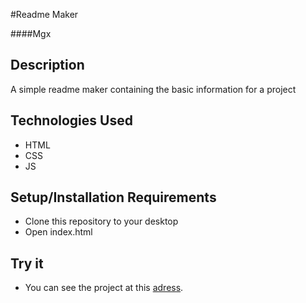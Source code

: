 #Readme Maker

####Mgx


## Description

A simple readme maker containing the basic information for a project


## Technologies Used

* HTML
* CSS
* JS


## Setup/Installation Requirements

* Clone this repository to your desktop
* Open index.html


## Try it

* You can see the project at this [adress](coming).
